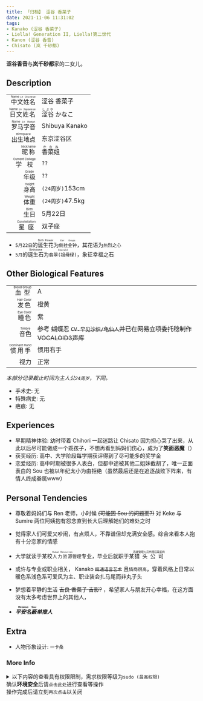```yaml
---
title: 「归档】 涩谷 香菜子
date: 2021-11-06 11:31:02
tags:
- Kanako (涩谷 香菜子)
- Liella! Generation II, Liella!第二世代
- Kanon (涩谷 香音)
- Chisato (岚 千砂都)
---
```


**涩谷香音**与**岚千砂都**家的二女儿。

<!-- more -->

## Description

|   |   |
|--:|:--|
| <ruby>中文姓名<rt>Name <code>in Chinese</code></rt></ruby> | 涩谷 香菜子 |
| <ruby>日文姓名<rt>Name <code>in Japanese</code></rt></ruby> | <ruby>涩谷<rt>しぶや</rt></ruby> かなこ |
| <ruby>罗马字音<rt>Name <code>in Roman</code></rt></ruby> | Shibuya Kanako |
| <ruby>出生地点<rt>Birthplace</rt></ruby> | 东京涩谷区 |
| <ruby>昵称<rt>Nickname</rt></ruby> | <ruby>香菜姐<rt>かなね</rt></ruby> |
| <ruby>学校<rt>Current College</rt></ruby> | `??` |
| <ruby>年级<rt>Grade</rt></ruby> | `??` |
| <ruby>身高<rt>Height</rt></ruby> | `(24周岁)`153cm |
| <ruby>体重<rt>Weight</rt></ruby> | `(24周岁)`47.5kg |
| <ruby>生日<rt>Birth</rt></ruby> | 5月22日 |
| <ruby>星座<rt>Constellation</rt></ruby> | 双子座 |

* `5月22日`的<ruby>诞生花<rt>Birth Flower</rt></ruby>为<code><ruby>倒挂金钟<rt>Ear Drops</rt></ruby></code>，其花语为`热烈之心`
* `5月`的<ruby>诞生石<rt>Birthstone</rt></ruby>为<code><ruby>翡翠(祖母绿)<rt>Emerald</rt></ruby></code>，象征幸福之石

## Other Biological Features

|   |   |
|--:|:--|
| <ruby>血型<rt>Blood Group</rt></ruby> | A |
| <ruby>发色<rt>Hair Color</rt></ruby> | 橙黄 |
| <ruby>瞳色<rt>Eye Color</rt></ruby> | 紫 |
| <ruby>音色<rt>Timbre</rt></ruby> | 参考 蝴蝶忍 ~~`CV.早见沙织/龟仙人`<span class="hidiv">并已在网易立项委托稔制作VOCALOID3声库</span>~~ |
| <ruby>惯用手<rt>Dominant Hand</rt></ruby> | 惯用右手 |
| <ruby>视力<rt></rt></ruby> | 正常 |

*本部分记录截止时间为主人公`24周岁`，下同。*

* 手术史: 无
* 特殊病史: 无
* 疤痕: 无

## Experiences

* 早期精神体验: 幼时带着 Chihori 一起迷路让 Chisato 因为担心哭了出来，从此以后尽可能做成一个乖孩子，不想再看到妈妈们伤心，成为了**笑面恶魔**（）
* 获奖经历: 高中、大学阶段每学期获评得到了尽可能多的奖学金
* 恋爱经历: 高中时期被很多人表白，但都中途被其他二姐妹截胡了，唯一正面表白的 Sou 也被以年纪太小为由拒绝（虽然最后还是在追逐战败下阵来，有情人终成眷属www）

## Personal Tendencies

* 尊敬着妈妈们与 Ren 老师，小时候 ~~(可能因 Sou 的问题而?)~~ 对 Keke 与 Sumire 两位阿姨抱有怨念直到长大后理解她们的难处之时

* 觉得家人们可爱又吵闹，有点烦人，不靠谱但却充满安全感。综合来看本人抱有十分恋家的情感

* 大学就读于某校<code><ruby>人力资源<rt>Human Resources</rt></ruby>管理</code>专业，毕业后就职于某<ruby>猎头公司<rt>高级管理人员代理招募机构</rt></ruby>

* 或许与专业或职业相关， Kanako ~~`精通语言艺术`~~ 且`情商很高`，穿着风格上日常以暖色系浅色系可爱风为主、职业装会扎马尾而非丸子头

* 梦想着平静的生活 ~~<span class="hidiv">吉良·香菜子·吉影?</span>~~ ，希望家人与朋友开心幸福，在这方面没有太多考虑世界上的其他人，

* ***<ruby>平安名<rt>Heanna</rt></ruby><ruby>薮<rt>Sou</rt></ruby>单推人***

## Extra

* 人物形象设计: `一卡桑`

### More Info

<details>
<summary>
以下内容的查看具有权限限制，需求权限等级为<code>sudo (最高权限)</code>
<br />
确认<strong>环境安全</strong>后请<code>点击此处</code>进行查看等操作
<br />
操作完成后请立刻<code>再次点击</code>以关闭
</summary>
{% blockquote "空 黎天", "关于 Kanako 与 Sou 之间的恋爱追逐战，以及相关推测" %}
关于香菜子和薮的告白，何时才是追逐战的终点
怕是要等香菜子真的做好那个心理准备，明白薮早就已经不是那个需要自己细心呵护小心保护的小妹妹了……才行吧。
即便香菜子很清楚自己对薮的感情，但她恐怕不敢面对，也没有足够的勇气把这份感情表露出来。
香菜子不像另外两位姐妹那样，那么坦然的面对自己。香菜子是有点……不只是有点，她是将自己的感情和真心藏起来的那种人。正因为她是那种凡事都面面俱到，尽在掌握的那种人，所以当她面对这样一份她自己控制不了，无法掌控的感情，一个让她应付不过来的薮的时候，她是无措的。香菜子会下意识的想要躲开，逃掉。把这份不可控，掩藏起来，躲开她。
毕竟一个一直表现的是个需要被保护，需要被爱护，需要被细心呵护的幼苗，有一天你突然发现她已经长成一棵大树了，她可以为你乘凉了。这种时候，会很惊喜，脑中会一片空白的。香菜子就是这种感觉。
自己小心翼翼守护的“幼苗”长大了。
香菜子一直有好好的观察身边的人，所以她是知道薮本身是个很坚强，很有自己主见，比起同龄人要稍显成熟的女孩子。薮有她幼稚、孩子气的地方，但这不影响她是个很独立、成熟的孩子。
香菜子一直看着她的，涩谷家三姐妹都一直看在眼里的。薮是个怎么样的孩子她们都很清楚，薮是她们的小妹妹。
但也正因为非常清楚，这样宛如家人一般的关系持续了太久。久得从薮有记忆开始便一直如此。
所以，香菜子也有说……在心里告诫自己，薮是妹妹，是比音羽还小的妹妹，是家人。自己对她的爱，爱护，呵护，保护，所做的一切……都是因为她是“我们”的小妹妹。
或许这样的心情……
香菜子给自己这样的心理暗示太久了，久得有点让她也感觉自己不应该去喜欢上她。
香菜子可能会怀疑自己对薮的心情到底算是什么？
她们的关系很复杂，宛如家人一般，又像是朋友，守护者与被守护的关系，她们是彼此那份不易察觉的孤独的慰籍。
有点复杂，却又非常简单。
在面对这样一个已经长大了的薮的时候，香菜子会无措其实还有一个原因。香菜子会下意识地想到“薮可能不需要我了”。
两个人的关系中，香菜子是长期扮演一个“守护者”的角色的。就好比是父母某天突然发现孩子懂事了，既高兴又有点寂寞的复杂感情。
香菜子会更多一层。因为她们俩并非血缘上的联系，她们俩本就是风中飘落的花瓣偶然间落在了一起，很轻地靠在一起的那种感觉。情感上来说，两个人并不会有特别多的交流。
香菜子不是个会主动透露自己的感情的人，薮会怕给人添麻烦而尽力掩藏。
两个人，一个是不表露，一个是怕添麻烦，都是往后缩不主动的类型。
薮就算后面妈妈们陪伴自己了，曾经的经历让她会在意这些别人不会在意但是她自身非常介意的，会去小心翼翼对待的细节。
薮在冲上去，狂轰滥炸地向香菜子告白的时候，其实也是会害怕给香菜子添麻烦的。但是她坚信香菜子是在意自己的，在乎自己的。
薮在两个人的关系当中一直是一个“被保护”的角色。虽然看似两个人的关系是香菜子主动，但其实一直是薮在主导。香菜子所做的这些事情都是以薮为出发点的，而并非她自身的愿望。或者说自身的愿望并非占大头，占大头的是那份需要帮助需要帮助的人的冲动。薮身上有让她共鸣，感同身受的点，所以她更加迫切的希望帮助她。
就有点类似……可堇那种……可可知道堇宠自己，也知道堇惯着自己，知道堇对自己的感情，所以有些有恃无恐的游刃有余。
薮对香菜子就差不多是这样的感觉。
可以理解为是……成年之后，两个人的位置调换了。
小时候是薮看不透香菜子，因为看不懂而本能的有点害怕她。
成年后的香菜子看不透薮，却被薮彻底撕破了笑容面具，给看透了。
薮能读懂香菜子掩藏在笑容背后真正的感情，察觉到细微的情感流露。
某种意义上，把千音和可堇的经历都给复刻了一遍。
感觉香菜子真的会用 *you are my soul* 来告白。
很肉麻，但是她们之间真的不需要那么热烈的告白。她们更接近于灵魂伴侣
你是我的灵魂，你是我的薮。
含蓄，却又热烈。
{% endblockquote %}
</details>
